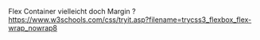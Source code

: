 Flex Container vielleicht doch Margin ?
https://www.w3schools.com/css/tryit.asp?filename=trycss3_flexbox_flex-wrap_nowrap8
